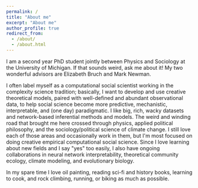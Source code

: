 ```yaml
---
permalink: /
title: "About me"
excerpt: "About me"
author_profile: true
redirect_from: 
  - /about/
  - /about.html
---
```


I am a second year PhD student jointly between Physics and Sociology at the University of Michigan. If that sounds weird, ask me about it! My two wonderful advisors are Elizabeth Bruch and Mark Newman.

I often label myself as a computational social scientist working in the complexity science tradition; basically, I want to develop and use creative theoretical models, paired with well-defined and abundant observational data, to help social science become more predictive, mechanistic, interpretable, and (one day) paradigmatic. I like big, rich, wacky datasets and network-based inferential methods and models. The weird and winding road that brought me here crossed through physics, applied political philosophy, and the sociology/political science of climate change. I still love each of those areas and occasionally work in them, but I'm most focused on doing creative empirical computational social science. Since I love learning about new fields and I say "yes" too easily, I also have ongoing collaborations in neural network interpretability, theoretical community ecology, climate modeling, and evolutionary biology. 

In my spare time I love oil painting, reading sci-fi and history books, learning to cook, and rock climbing, running, or biking as much as possible.